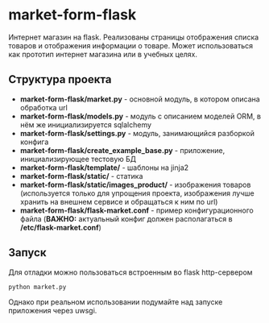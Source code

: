 # market-form-flask
Интернет магазин на flask. Реализованы страницы отображения списка товаров и отображения информации о товаре. Может использоваться как прототип интернет магазина или в учебных целях.

## Структура проекта

 - **market-form-flask/market.py** - основной модуль, в котором описана обработка url
 - **market-form-flask/models.py** - модуль с описанием моделей ORM, в нём же инициализируется sqlalchemy
 - **market-form-flask/settings.py** - модуль, занимающийся разборкой конфига
 - **market-form-flask/create_example_base.py** - приложение, инициализирующее тестовую БД
 - **market-form-flask/template/** - шаблоны на jinja2
 - **market-form-flask/static/** - статика
 - **market-form-flask/static/images_product/** - изображения товаров (используется только для упрощения проекта, изображения лучше хранить на внешнем сервисе и обращаться к ним по url)
 - **market-form-flask/flask-market.conf** - пример конфигурационного файла (**ВАЖНО:** актуальный конфиг должен располагаться в **/etc/flask-market.conf**)


## Запуск


Для отладки можно пользоваться встроенным во flask http-сервером
```
python market.py
```
Однако при реальном использовании подумайте над запуске приложения через uwsgi.
